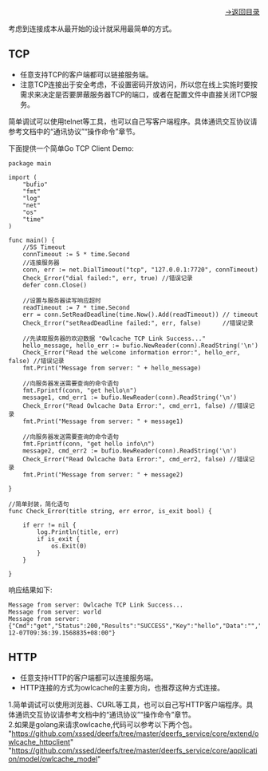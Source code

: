 [<p align="right">->返回目录</p>](0.directory.md)  

考虑到连接成本从最开始的设计就采用最简单的方式。
## TCP
* 任意支持TCP的客户端都可以链接服务端。
* 注意TCP连接出于安全考虑，不设置密码开放访问，所以您在线上实施时要按需求来决定是否要屏蔽服务器TCP的端口，或者在配置文件中直接关闭TCP服务。

简单调试可以使用telnet等工具，也可以自己写客户端程序。具体通讯交互协议请参考文档中的“通讯协议”“操作命令”章节。  

下面提供一个简单Go TCP Client Demo:      
~~~shell
package main

import (
	"bufio"
	"fmt"
	"log"
	"net"
	"os"
	"time"
)

func main() {
	//5S Timeout
	connTimeout := 5 * time.Second
	//连接服务器
	conn, err := net.DialTimeout("tcp", "127.0.0.1:7720", connTimeout)
	Check_Error("dial failed:", err, true) //错误记录
	defer conn.Close()

	//设置与服务器读写响应超时
	readTimeout := 7 * time.Second
	err = conn.SetReadDeadline(time.Now().Add(readTimeout)) // timeout
	Check_Error("setReadDeadline failed:", err, false)      //错误记录

	//先读取服务器的欢迎数据 "Owlcache TCP Link Success..."
	hello_message, hello_err := bufio.NewReader(conn).ReadString('\n')
	Check_Error("Read the welcome information error:", hello_err, false) //错误记录
	fmt.Print("Message from server: " + hello_message)

	//向服务器发送需要查询的命令语句
	fmt.Fprintf(conn, "get hello\n")
	message1, cmd_err1 := bufio.NewReader(conn).ReadString('\n')
	Check_Error("Read Owlcache Data Error:", cmd_err1, false) //错误记录
	fmt.Print("Message from server: " + message1)

	//向服务器发送需要查询的命令语句
	fmt.Fprintf(conn, "get hello info\n")
	message2, cmd_err2 := bufio.NewReader(conn).ReadString('\n')
	Check_Error("Read Owlcache Data Error:", cmd_err2, false) //错误记录
	fmt.Print("Message from server: " + message2)

}

//简单封装，简化语句
func Check_Error(title string, err error, is_exit bool) {

	if err != nil {
		log.Println(title, err)
		if is_exit {
			os.Exit(0)
		}
	}

}

~~~
响应结果如下:    
~~~shell
Message from server: Owlcache TCP Link Success...
Message from server: world
Message from server: {"Cmd":"get","Status":200,"Results":"SUCCESS","Key":"hello","Data":"","ResponseHost":"127.0.0.1:7720","KeyCreateTime":"2021-12-07T09:36:39.1568835+08:00"}
~~~


## HTTP
* 任意支持HTTP的客户端都可以连接服务端。
* HTTP连接的方式为owlcache的主要方向，也推荐这种方式连接。

1.简单调试可以使用浏览器、CURL等工具，也可以自己写HTTP客户端程序。具体通讯交互协议请参考文档中的“通讯协议”“操作命令”章节。   
2.如果是golang来请求owlcache,代码可以参考以下两个包。
"https://github.com/xssed/deerfs/tree/master/deerfs_service/core/extend/owlcache_httpclient"
"https://github.com/xssed/deerfs/tree/master/deerfs_service/core/application/model/owlcache_model"